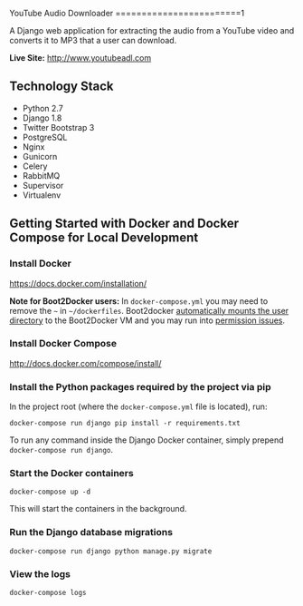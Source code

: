 YouTube Audio Downloader
========================1

A Django web application for extracting the audio from a YouTube video and converts it to MP3 that a user can download.

**Live Site:** http://www.youtubeadl.com


Technology Stack
----------------

- Python 2.7
- Django 1.8
- Twitter Bootstrap 3
- PostgreSQL
- Nginx
- Gunicorn
- Celery
- RabbitMQ
- Supervisor
- Virtualenv


Getting Started with Docker and Docker Compose for Local Development
--------------------------------------------------------------------

### Install Docker

https://docs.docker.com/installation/

**Note for Boot2Docker users:** In `docker-compose.yml` you may need to remove the `~` in `~/dockerfiles`. Boot2docker [automatically mounts the user directory](https://github.com/boot2docker/boot2docker#virtualbox-guest-additions) to the Boot2Docker VM and you may run into [permission issues](https://github.com/boot2docker/boot2docker/issues/581).

### Install Docker Compose

http://docs.docker.com/compose/install/

### Install the Python packages required by the project via pip

In the project root (where the `docker-compose.yml` file is located), run:

```
docker-compose run django pip install -r requirements.txt
```

To run any command inside the Django Docker container, simply prepend `docker-compose run django`.

### Start the Docker containers

```
docker-compose up -d
```

This will start the containers in the background.

### Run the Django database migrations

```
docker-compose run django python manage.py migrate
```

### View the logs

```
docker-compose logs
```
